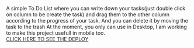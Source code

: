 A simple To Do List where you can write down your tasks(just double click on column to be create the task) and drag them to the other column according to the progress of your task. 
And you can delete it by moving the task to the trash
At the moment, you only can use in Desktop, I am working to make this project usefull in mobile too.<br> 
<a href="https://to-do-list-git-main-devmunizs-projects.vercel.app/">CLICK HERE TO SEE THE DEPLOY<a>
